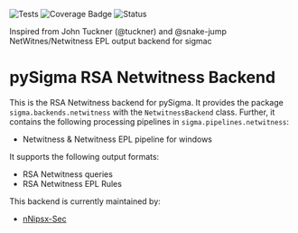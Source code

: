 ![Tests](https://github.com/Tilyx/pySigma-backend-netwitness/actions/workflows/test.yml/badge.svg)
![Coverage Badge](https://img.shields.io/endpoint?url=https://gist.githubusercontent.com/nNipsx-Sec/17f796b05463b26be5757fbec657905f/raw/1e7cbf7e8d046fbe45e5c392ddf7372f1080c0bf/Tilyx-pySigma-backend-netwitness.json)
![Status](https://img.shields.io/badge/Status-pre--release-orange)

Inspired from John Tuckner (@tuckner) and @snake-jump NetWitnes/Netwitness EPL output backend for sigmac

# pySigma RSA Netwitness Backend

This is the RSA Netwitness backend for pySigma. It provides the package `sigma.backends.netwitness` with the `NetwitnessBackend` class.
Further, it contains the following processing pipelines in `sigma.pipelines.netwitness`:

* Netwitness & Netwitness EPL pipeline for windows



It supports the following output formats:

* RSA Netwitness queries
* RSA Netwitness EPL Rules

This backend is currently maintained by:

* [nNipsx-Sec](https://github.com/nNipsx-Sec/)
